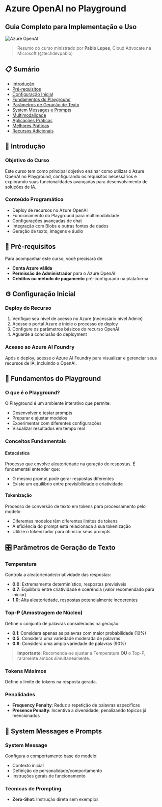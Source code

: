 # Azure OpenAI no Playground
## Guia Completo para Implementação e Uso

![Azure OpenAI](https://images.app.goo.gl/4RyXEi5fj5LK3vSS7)


> Resumo do curso ministrado por **Pablo Lopes**, Cloud Advocate na Microsoft (@techdevpablo)


## 📋 Sumário
- [Introdução](#introdução)
- [Pré-requisitos](#pré-requisitos)
- [Configuração Inicial](#configuração-inicial)
- [Fundamentos do Playground](#fundamentos-do-playground)
- [Parâmetros de Geração de Texto](#parâmetros-de-geração-de-texto)
- [System Messages e Prompts](#system-messages-e-prompts)
- [Multimodalidade](#multimodalidade)
- [Aplicações Práticas](#aplicações-práticas)
- [Melhores Práticas](#melhores-práticas)
- [Recursos Adicionais](#recursos-adicionais)


## 🚀 Introdução

### Objetivo do Curso
Este curso tem como principal objetivo ensinar como utilizar o Azure OpenAI no Playground, configurando os requisitos necessários e explorando suas funcionalidades avançadas para desenvolvimento de soluções de IA.

### Conteúdo Programático
- Deploy de recursos no Azure OpenAI
- Funcionamento do Playground para multimodalidade
- Configurações avançadas de chat
- Integração com Blobs e outras fontes de dados
- Geração de texto, imagens e áudio


## 🔑 Pré-requisitos

Para acompanhar este curso, você precisará de:

- **Conta Azure válida**
- **Permissão de Administrador** para o Azure OpenAI
- **Créditos ou método de pagamento** pré-configurado na plataforma


## ⚙️ Configuração Inicial

### Deploy do Recurso
1. Verifique seu nível de acesso no Azure (necessário nível Admin)
2. Acesse o portal Azure e inicie o processo de deploy
3. Configure os parâmetros básicos do recurso OpenAI
4. Aguarde a conclusão do deployment

### Acesso ao Azure AI Foundry
Após o deploy, acesse o Azure AI Foundry para visualizar e gerenciar seus recursos de IA, incluindo o OpenAI.


## 🧩 Fundamentos do Playground

### O que é o Playground?
O Playground é um ambiente interativo que permite:
- Desenvolver e testar prompts
- Preparar e ajustar modelos
- Experimentar com diferentes configurações
- Visualizar resultados em tempo real

### Conceitos Fundamentais

#### Estocástica
Processo que envolve aleatoriedade na geração de respostas. É fundamental entender que:
- O mesmo prompt pode gerar respostas diferentes
- Existe um equilíbrio entre previsibilidade e criatividade

#### Tokenização
Processo de conversão de texto em tokens para processamento pelo modelo:
- Diferentes modelos têm diferentes limites de tokens
- A eficiência do prompt está relacionada à sua tokenização
- Utilize o tokenizador para otimizar seus prompts


## 🎛️ Parâmetros de Geração de Texto

### Temperatura
Controla a aleatoriedade/criatividade das respostas:
- **0.0**: Extremamente determinístico, respostas previsíveis
- **0.7**: Equilíbrio entre criatividade e coerência (valor recomendado para iniciar)
- **1.0**: Alta aleatoriedade, respostas potencialmente incoerentes

### Top-P (Amostragem de Núcleo)
Define o conjunto de palavras consideradas na geração:
- **0.1**: Considera apenas as palavras com maior probabilidade (10%)
- **0.5**: Considera uma variedade moderada de palavras
- **0.9**: Considera uma ampla variedade de palavras (90%)

> **Importante**: Recomenda-se ajustar a Temperatura **OU** o Top-P, raramente ambos simultaneamente.

### Tokens Máximos
Define o limite de tokens na resposta gerada.

### Penalidades
- **Frequency Penalty**: Reduz a repetição de palavras específicas
- **Presence Penalty**: Incentiva a diversidade, penalizando tópicos já mencionados


## 📝 System Messages e Prompts

### System Message
Configura o comportamento base do modelo:
- Contexto inicial
- Definição de personalidade/comportamento
- Instruções gerais de funcionamento

### Técnicas de Prompting
- **Zero-Shot**: Instrução direta sem exemplos
